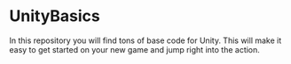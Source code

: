 # UnityBasics

In this repository you will find tons of base code for Unity. This will make it easy to get started on your new game and jump right into the action.
